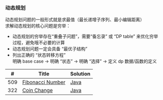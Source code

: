 ### 动态规划
动态规划问题的一般形式就是求最值（最长递增子序列、最小编辑距离）  
求解动态规划的核心问题是穷举：
* 动态规划的穷举存在“重叠子问题”，需要“备忘录” 或 “DP table” 来优化穷举过程，避免哦不必要的计算
* 动态规划问题一定会具备 “最优子结构”
* 列出正确的 “状态转移方程”  
    明确 base case -> 明确 “状态” -> 明确 “选择” -> 定义 dp 数据/函数的定义

| # | Title | Solution |
|---| ----- | -------- |
| 509 | [Fibonacci Number](https://leetcode-cn.com/problems/fibonacci-number/) | [Java]()|
|322| [Coin Change](https://leetcode-cn.com/problems/coin-change/) | [Java]()|